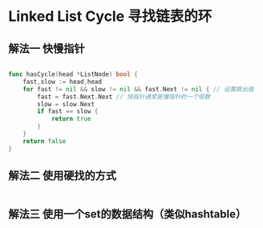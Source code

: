 # Linked List Cycle 寻找链表的环
## 解法一 快慢指针

```go

func hasCycle(head *ListNode) bool {
    fast,slow := head,head
    for fast != nil && slow != nil && fast.Next != nil { // 设置跳出值
        fast = fast.Next.Next // 快指针通常是慢指针的一个倍数
        slow = slow.Next
        if fast == slow {
            return true
        }
    }
    return false
}
```
## 解法二 使用硬找的方式
```go
```
## 解法三 使用一个set的数据结构（类似hashtable）
```go
```
